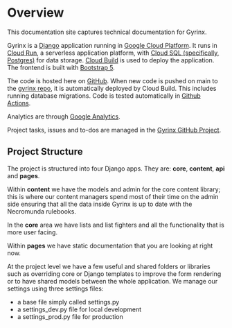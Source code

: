 # Overview

This documentation site captures technical documentation for Gyrinx.

Gyrinx is a [Django](https://www.djangoproject.com/) application running in [Google Cloud Platform](https://console.cloud.google.com/). It runs in [Cloud Run](https://cloud.google.com/run), a serverless application platform, with [Cloud SQL (specifically, Postgres)](https://cloud.google.com/sql/postgresql) for data storage. [Cloud Build](https://cloud.google.com/build) is used to deploy the application. The frontend is built with [Bootstrap 5](https://getbootstrap.com/docs/5.0/getting-started/introduction/).

The code is hosted here on [GitHub](https://github.com/gyrinx-app). When new code is pushed on main to the [gyrinx repo](https://github.com/gyrinx-app/gyrinx), it is automatically deployed by Cloud Build. This includes running database migrations. Code is tested automatically in [Github Actions](https://github.com/gyrinx-app/gyrinx/actions).

Analytics are through [Google Analytics](https://analytics.google.com/analytics/web/#/p470310767/reports/intelligenthome?params=_u..nav%3Dmaui).

Project tasks, issues and to-dos are managed in the [Gyrinx GitHub Project](https://github.com/orgs/gyrinx-app/projects/1).

## Project Structure

The project is structured into four Django apps. They are: **core**, **content**, **api** and **pages**.

Within **content** we have the models and admin for the core content library; this is where our content managers spend most of their time on the admin side ensuring that all the data inside Gyrinx is up to date with the Necromunda rulebooks.

In the **core** area we have lists and list fighters and all the functionality that is more user facing.

Within **pages** we have static documentation that you are looking at right now.

At the project level we have a few useful and shared folders or libraries such as overriding core or Django templates to improve the form rendering or to have shared models between the whole application. We manage our settings using three settings files:

* a base file simply called settings.py
* a settings\_dev.py file for local development
* a settings\_prod.py file for production
